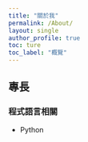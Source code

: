 ```yaml
---
title: "關於我"
permalink: /About/
layout: single
author_profile: true
toc: ture
toc_label: "概覽"
---
```




## 專長
### 程式語言相關
* Python


